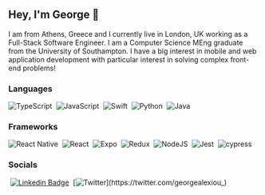## Hey, I'm George 👋
I am from Athens, Greece and I currently live in London, UK working as a Full-Stack Software Engineer. I am a Computer Science MEng graduate from the University of Southampton. I have a big interest in mobile and web application development with particular interest in solving complex front-end problems!

### Languages

![TypeScript](https://img.shields.io/badge/typescript-%23007ACC.svg?style=for-the-badge&logo=typescript&logoColor=white)
&nbsp;![JavaScript](https://img.shields.io/badge/javascript-%23323330.svg?style=for-the-badge&logo=javascript&logoColor=%23F7DF1E)
&nbsp;![Swift](https://img.shields.io/badge/swift-F54A2A?style=for-the-badge&logo=swift&logoColor=white)
&nbsp;![Python](https://img.shields.io/badge/python-3670A0?style=for-the-badge&logo=python&logoColor=ffdd54)
&nbsp;![Java](https://img.shields.io/badge/java-%23ED8B00.svg?style=for-the-badge&logo=openjdk&logoColor=white)

### Frameworks

![React Native](https://img.shields.io/badge/react_native-%2320232a.svg?style=for-the-badge&logo=react&logoColor=%2361DAFB)
&nbsp;![React](https://img.shields.io/badge/react-%2320232a.svg?style=for-the-badge&logo=react&logoColor=%2361DAFB)
&nbsp;![Expo](https://img.shields.io/badge/expo-1C1E24?style=for-the-badge&logo=expo&logoColor=#D04A37)
&nbsp;![Redux](https://img.shields.io/badge/redux-%23593d88.svg?style=for-the-badge&logo=redux&logoColor=white)
&nbsp;![NodeJS](https://img.shields.io/badge/node.js-6DA55F?style=for-the-badge&logo=node.js&logoColor=white)
&nbsp;![Jest](https://img.shields.io/badge/-jest-%23C21325?style=for-the-badge&logo=jest&logoColor=white)
&nbsp;![cypress](https://img.shields.io/badge/-cypress-%23E5E5E5?style=for-the-badge&logo=cypress&logoColor=058a5e)

### Socials

&nbsp;[![Linkedin Badge](https://img.shields.io/badge/linkedin-%230077B5.svg?style=for-the-badge&logo=linkedin&logoColor=white&link=https://www.linkedin.com/in/george-alexiou-41ab44167/)](https://www.linkedin.com/in/george-alexiou-41ab44167/)
&nbsp;[![Twitter](https://img.shields.io/badge/Twitter-%231DA1F2.svg?style=for-the-badge&logo=Twitter&logoColor=white&link=https://twitter.com/georgealexiou_)](https://twitter.com/georgealexiou_)
